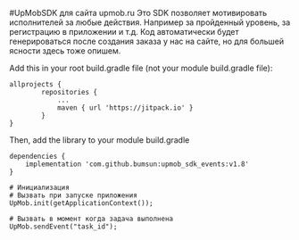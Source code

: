 #UpMobSDK для сайта upmob.ru
Это SDK позволяет мотивировать исполнителей за любые действия. Например за пройденный уровень, за регистрацию в приложении и т.д.
Код автоматически будет генерироваться после создания заказа у нас на сайте, но для большей ясности здесь тоже опишем.

Add this in your root build.gradle file (not your module build.gradle file):
```
allprojects {
		repositories {
			...
			maven { url 'https://jitpack.io' }
		}
}
```

Then, add the library to your module build.gradle
```
dependencies {
    implementation 'com.github.bumsun:upmob_sdk_events:v1.8'
}
```

```
# Инициализация
# Вызвать при запуске приложения
UpMob.init(getApplicationContext());
```

```
# Вызвать в момент когда задача выполнена
UpMob.sendEvent("task_id");
```